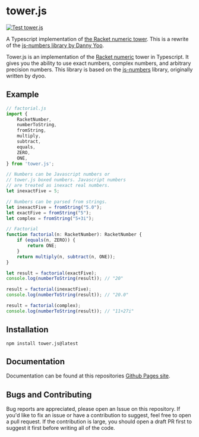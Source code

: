 # tower.js

[![Test tower.js](https://github.com/kclapper/tower.js/actions/workflows/test.yml/badge.svg?event=push)](https://github.com/kclapper/tower.js/actions/workflows/test.yml)

A Typescript implementation of [the Racket numeric
tower](https://docs.racket-lang.org/reference/numbers.html). This is a rewrite
of the [js-numbers library by Danny Yoo](https://github.com/dyoo/js-numbers).

Tower.js is an implementation of the [Racket numeric](https://docs.racket-lang.org/guide/numbers.html)
tower in Typescript. It gives you the ability to use exact numbers, complex numbers, and 
arbitrary precision numbers. This library is based on the [js-numbers](https://github.com/dyoo/js-numbers) library, 
originally written by dyoo.

## Example

``` typescript
// factorial.js
import {
    RacketNumber,
    numberToString,
    fromString,
    multiply,
    subtract,
    equals,
    ZERO,
    ONE,
} from 'tower.js';

// Numbers can be Javascript numbers or
// tower.js boxed numbers. Javascript numbers
// are treated as inexact real numbers.
let inexactFive = 5;

// Numbers can be parsed from strings.
let inexactFive = fromString("5.0");
let exactFive = fromString("5");
let complex = fromString("5+3i");

// Factorial
function factorial(n: RacketNumber): RacketNumber {
    if (equals(n, ZERO)) {
        return ONE;
    }
    return multiply(n, subtract(n, ONE));
}

let result = factorial(exactFive);
console.log(numberToString(result)); // "20"

result = factorial(inexactFive);
console.log(numberToString(result)); // "20.0"

result = factorial(complex);
console.log(numberToString(result)); // "11+27i"
```

## Installation

`npm install tower.js@latest`

## Documentation 

Documentation can be found at this repositories [Github Pages site](https://kclapper.github.io/tower.js/).

## Bugs and Contributing 

Bug reports are appreciated, please open an Issue on this repository. If you'd
like to fix an issue or have a contribution to suggest, feel free to open a pull
request. If the contribution is large, you should open a draft PR first to
suggest it first before writing all of the code.
